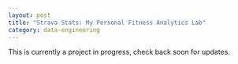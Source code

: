 ```yaml
---
layout: post
title: "Strava Stats: My Personal Fitness Analytics Lab"
category: data-engineering
---
```


This is currently a project in progress, check back soon for updates.

